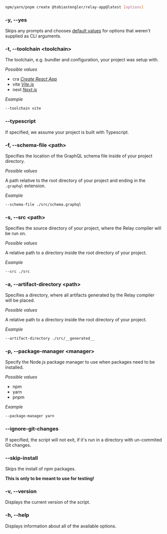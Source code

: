 ```bash
npm/yarn/pnpm create @tobiastengler/relay-app@latest [options]
```

### -y, --yes

Skips any prompts and chooses [default values](./default-values.md) for options that weren't supplied as CLI arguments.

### -t, --toolchain &lt;toolchain&gt;

The toolchain, e.g. bundler and configuration, your project was setup with.

_Possible values_

- cra [_Create React App_](https://create-react-app.dev/)
- vite [_Vite.js_](https://vitejs.dev/)
- next [_Next.js_](https://nextjs.org/)

_Example_

```bash
--toolchain vite
```

### --typescript

If specified, we assume your project is built with Typescript.

### -f, --schema-file &lt;path&gt;

Specifies the location of the GraphQL schema file inside of your project directory.

_Possible values_

A path relative to the root directory of your project and ending in the `.graphql` extension.

_Example_

```bash
--schema-file ./src/schema.graphql
```

### -s, --src &lt;path&gt;

Specifies the source directory of your project, where the Relay compiler will be run on.

_Possible values_

A relative path to a directory inside the root directory of your project.

_Example_

```bash
--src ./src
```

### -a, --artifact-directory &lt;path&gt;

Specifies a directory, where all artifacts generated by the Relay compiler will be placed.

_Possible values_

A relative path to a directory inside the root directory of your project.

_Example_

```bash
--artifact-directory ./src/__generated__
```

### -p, --package-manager &lt;manager&gt;

Specify the Node.js package manager to use when packages need to be installed.

_Possible values_

- npm
- yarn
- pnpm

_Example_

```bash
--package-manager yarn
```

### --ignore-git-changes

If specified, the script will not exit, if it's run in a directory with un-commited Git changes.

### --skip-install

Skips the install of npm packages.

**This is only to be meant to use for testing!**

### -v, --version

Displays the current version of the script.

### -h, --help

Displays information about all of the available options.
